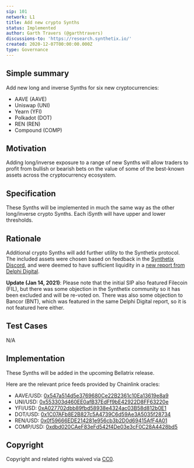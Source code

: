 ```yaml
---
sip: 101
network: L1
title: Add new crypto Synths
status: Implemented
author: Garth Travers (@garthtravers)
discussions-to: 'https://research.synthetix.io/'
created: 2020-12-07T00:00:00.000Z
type: Governance
---
```


## Simple summary

Add new long and inverse Synths for six new cryptocurrencies: 
- AAVE (AAVE)
- Uniswap (UNI)
- Yearn (YFI)
- Polkadot (DOT)
- REN (REN)
- Compound (COMP)

## Motivation

Adding long/inverse exposure to a range of new Synths will allow traders to profit from bullish or bearish bets on the value of some of the best-known assets across the cryptocurrency ecosystem. 

## Specification

These Synths will be implemented in much the same way as the other long/inverse crypto Synths. Each iSynth will have upper and lower thresholds. 

## Rationale

Additional crypto Synths will add further utility to the Synthetix protocol. The included assets were chosen based on feedback in the [Synthetix Discord](https://discord.com/invite/AEdUHzt), and were deemed to have sufficient liquidity in a [new report from Delphi Digital](https://synthetix.io/uploads/delphidigital_cryptoasset_liquidity_report_no3.pdf). 

**Update (Jan 14, 2021)**: Please note that the initial SIP also featured Filecoin (FIL), but there was some objection in the Synthetix community so it has been excluded and will be re-voted on. There was also some objection to Bancor (BNT), which was featured in the same Delphi Digital report, so it is not featured here either. 

## Test Cases

N/A

## Implementation

These Synths will be added in the upcoming Bellatrix release.

Here are the relevant price feeds provided by Chainlink oracles: 
- AAVE/USD: [0x547a514d5e3769680Ce22B2361c10Ea13619e8a9](https://etherscan.io/address/0x547a514d5e3769680Ce22B2361c10Ea13619e8a9)
- UNI/USD: [0x553303d460EE0afB37EdFf9bE42922D8FF63220e](https://etherscan.io/address/0x553303d460EE0afB37EdFf9bE42922D8FF63220e)
- YFI/USD: [0xA027702dbb89fbd58938e4324ac03B58d812b0E1](https://etherscan.io/address/0xA027702dbb89fbd58938e4324ac03B58d812b0E1)
- DOT/USD: [0x1C07AFb8E2B827c5A4739C6d59Ae3A5035f28734](https://etherscan.io/address/0x1C07AFb8E2B827c5A4739C6d59Ae3A5035f28734)
- REN/USD: [0x0f59666EDE214281e956cb3b2D0d69415AfF4A01](https://etherscan.io/address/0x0f59666EDE214281e956cb3b2D0d69415AfF4A01)
- COMP/USD: [0xdbd020CAeF83eFd542f4De03e3cF0C28A4428bd5](https://etherscan.io/address/0xdbd020CAeF83eFd542f4De03e3cF0C28A4428bd5) 

## Copyright

Copyright and related rights waived via [CC0](https://creativecommons.org/publicdomain/zero/1.0/).
